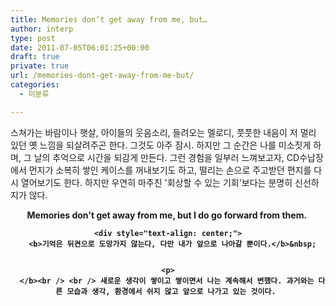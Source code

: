 ```yaml
---
title: Memories don’t get away from me, but…
author: interp
type: post
date: 2011-07-05T06:01:25+00:00
draft: true
private: true
url: /memories-dont-get-away-from-me-but/
categories:
  - 미분류

---
```


  스쳐가는 바람이나 햇살, 아이들의 웃음소리, 들려오는 멜로디, 풋풋한 내음이 저 멀리 있던 옛 느낌을 되살려주곤 한다. 그것도 아주 잠시. 하지만 그 순간은 나를 미소짓게 하며, 그 날의 추억으로 시간을 되감게 만든다. 그런 경험을 일부러 느껴보고자, CD수납장에서 먼지가 소복히 쌓인 케이스를 꺼내보기도 하고, 떨리는 손으로 주고받던 편지를 다시 열어보기도 한다. 하지만 우연히 마주친 '회상할 수 있는 기회'보다는 분명히 신선하지가 않다.&nbsp;</p> 
  
  <div style="text-align: center;">
    <b>Memories don't get away from me, but I do go forward from them.&nbsp;</b>
  
  
  <p>
    <b></p> 
    
    <div style="text-align: center;">
      <b>기억은 뒤켠으로 도망가지 않는다, 다만 내가 앞으로 나아갈 뿐이다.</b>&nbsp;
    
    
    <p>
      </b><br /> <br /> 새로운 생각이 쌓이고 쌓이면서 나는 계속해서 변했다. 과거와는 다른 모습과 생각, 환경에서 쉬지 않고 앞으로 나가고 있는 것이다. 